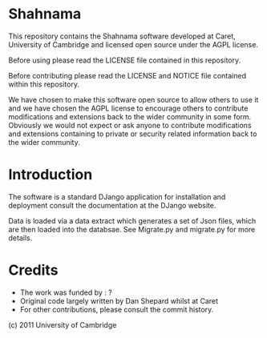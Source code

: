 # Shahnama

This repository contains the Shahnama software developed at Caret, University of Cambridge and licensed open source under the AGPL license. 

Before using please read the LICENSE file contained in this repository.

Before contributing please read the LICENSE and NOTICE file contained within this repository.

We have chosen to make this software open source to allow others to use it and we have chosen the AGPL license to encourage others to contribute modifications and extensions back to the wider community in some form. Obviously we would not expect or ask anyone to contribute modifications and extensions containing to private or security related information back to the wider community.


# Introduction

The software is a standard DJango application for installation and deployment consult the documentation at the DJango website.

Data is loaded via a data extract which generates a set of Json files, which are then loaded into the databsae. See Migrate.py and migrate.py for more details.


# Credits

* The work was funded by : ?
* Original code largely written by Dan Shepard whilst at Caret
* For other contributions, please consult the commit history.

(c) 2011 University of Cambridge


